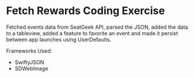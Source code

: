 # Fetch Rewards Coding Exercise

Fetched events data from SeatGeek API, parsed the JSON, added the data to a tableview, added a feature to favorite an event and made it persist between app launches using UserDefaults.

Frameworks Used:
- SwiftyJSON
- SDWebImage
